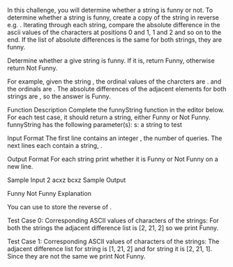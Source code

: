 In this challenge, you will determine whether a string is funny or not. To determine whether a string is funny, create a copy of the string in reverse e.g. . Iterating through each string, compare the absolute difference in the ascii values of the characters at positions 0 and 1, 1 and 2 and so on to the end. If the list of absolute differences is the same for both strings, they are funny.

Determine whether a give string is funny. If it is, return Funny, otherwise return Not Funny.

For example, given the string , the ordinal values of the charcters are .  and the ordinals are . The absolute differences of the adjacent elements for both strings are , so the answer is Funny.

Function Description
Complete the funnyString function in the editor below. For each test case, it should return a string, either Funny or Not Funny.
funnyString has the following parameter(s):
s: a string to test

Input Format
The first line contains an integer , the number of queries.
The next  lines each contain a string, .

Output Format
For each string  print whether it is Funny or Not Funny on a new line.

Sample Input
2
acxz
bcxz
Sample Output

Funny
Not Funny
Explanation

You can use  to store the reverse of .

Test Case 0:
Corresponding ASCII values of characters of the strings: 
For both the strings the adjacent difference list is [2, 21, 2] so we print Funny.

Test Case 1:
Corresponding ASCII values of characters of the strings:
The adjacent difference list for string  is [1, 21, 2] and for string  it is [2, 21, 1]. Since they are not the same we print Not Funny.